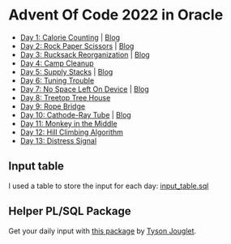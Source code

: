 # Advent Of Code 2022 in Oracle

- [Day 1: Calorie Counting](./src/01/) | [Blog](https://hartenfeller.dev/blog/advent-of-code-in-oracle-day-1)
- [Day 2: Rock Paper Scissors](./src/02/) | [Blog](https://hartenfeller.dev/blog/advent-of-code-in-oracle-day-2)
- [Day 3: Rucksack Reorganization](./src/03/) | [Blog](https://hartenfeller.dev/blog/advent-of-code-in-oracle-day-3)
- [Day 4: Camp Cleanup](./src/04/)
- [Day 5: Supply Stacks](./src/05/) | [Blog](https://hartenfeller.dev/blog/advent-of-code-in-oracle-day-5)
- [Day 6: Tuning Trouble](./src/06/)
- [Day 7: No Space Left On Device](./src/07/) | [Blog](https://hartenfeller.dev/blog/advent-of-code-in-oracle-day-7)
- [Day 8: Treetop Tree House](./src/08/)
- [Day 9: Rope Bridge](./src/09/)
- [Day 10: Cathode-Ray Tube](./src/10/) | [Blog](https://hartenfeller.dev/blog/advent-of-code-in-oracle-day-10)
- [Day 11: Monkey in the Middle](./src/11/)
- [Day 12: Hill Climbing Algorithm](./src/12/)
- [Day 13: Distress Signal](./src/13/)


## Input table

I used a table to store the input for each day: [input_table.sql](./input_table.sql)

## Helper PL/SQL Package

Get your daily input with [this package](https://gist.github.com/TysonJouglet/fefffe3ee4e874aeab2e42b2b1649f28) by [Tyson Jouglet](https://github.com/TysonJouglet).
